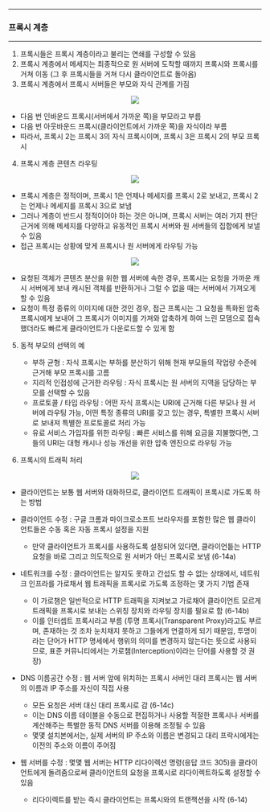 -----
### 프록시 계층
-----
1. 프록시들은 프록시 계층이라고 불리는 연쇄를 구성할 수 있음
2. 프록시 계층에서 메세지는 최종적으로 원 서버에 도착할 때까지 프록시와 프록시를 거쳐 이동 (그 후 프록시들을 거쳐 다시 클라이언트로 돌아옴)
3. 프록시 계층에서 프록시 서버들은 부모와 자식 관계를 가짐
<div align="center">
<img src="https://github.com/user-attachments/assets/8e9195ad-8a76-4c76-80c4-385fcec22b81">
</div>

   - 다음 번 인바운드 프록시(서버에서 가까운 쪽)을 부모라고 부름
   - 다음 번 아웃바운드 프록시(클라이언트에서 가까운 쪽)을 자식이라 부름
   - 따라서, 프록시 2는 프록시 3의 자식 프록시이며, 프록시 3은 프록시 2의 부모 프록시

4. 프록시 계층 콘텐츠 라우팅
<div align="center">
<img src="https://github.com/user-attachments/assets/8e9195ad-8a76-4c76-80c4-385fcec22b81">
</div>

   - 프록시 계층은 정적이며, 프록시 1은 언제나 메세지를 프록시 2로 보내고, 프록시 2는 언제나 메세지를 프록시 3으로 보냄
   - 그러나 계층이 반드시 정적이어야 하는 것은 아니며, 프록시 서버는 여러 가지 판단 근거에 의해 메세지를 다양하고 유동적인 프록시 서버와 원 서버들의 집합에게 보낼 수 있음
   - 접근 프록시는 상황에 맞게 프록시나 원 서버에게 라우팅 가능
<div align="center">
<img src="https://github.com/user-attachments/assets/5be37ab4-795a-4350-87ea-f19c428e54e5">
</div>

   - 요청된 객체가 콘텐츠 분산을 위한 웹 서버에 속한 경우, 프록시는 요청을 가까운 캐시 서버에게 보내 캐시된 객체를 반환하거나 그럴 수 없을 때는 서버에서 가져오게 할 수 있음
   - 요청이 특정 종류의 이미지에 대한 것인 경우, 접근 프록시는 그 요청을 특화된 압축 프록시에게 보내어 그 프록시가 이미지를 가져와 압축하게 하여 느린 모뎀으로 접속했더라도 빠르게 클라이언트가 다운로드할 수 있게 함

5. 동적 부모의 선택의 예
   - 부하 균형 : 자식 프록시는 부하를 분산하기 위해 현재 부모들의 작업량 수준에 근거해 부모 프록시를 고름
   - 지리적 인접성에 근거한 라우팅 : 자식 프록시는 원 서버의 지역을 담당하는 부모를 선택할 수 있음
   - 프로토콜 / 타입 라우팅 : 어떤 자식 프록시는 URI에 근거해 다른 부모나 원 서버에 라우팅 가능, 어떤 특정 종류의 URI를 갖고 있는 경우, 특별한 프록시 서버로 보내져 특별한 프로토콜로 처리 가능
   - 유료 서비스 가입자를 위한 라우팅 : 빠른 서비스를 위해 요금을 지불했다면, 그들의 URI는 대형 캐시나 성능 개선을 위한 압축 엔진으로 라우팅 가능

6. 프록시의 트래픽 처리
<div align="center">
<img src="https://github.com/user-attachments/assets/5f432fb8-8032-4a84-b61c-5c9ce7749b2c">
</div>

   - 클라이언트는 보통 웹 서버와 대화하므로, 클라이언트 트래픽이 프록시로 가도록 하는 방법
   - 클라이언트 수정 : 구글 크롬과 마이크로소프트 브라우저를 포함한 많은 웹 클라이언트들은 수동 혹은 자동 프록시 설정을 지원
     + 만약 클라이언트가 프록시를 사용하도록 설정되어 있다면, 클라이언틑는 HTTP 요청을 바로 그리고 의도적으로 원 서버가 아닌 프록시로 보냄 (6-14a)

   - 네트워크를 수정 : 클라이언트는 알지도 못하고 간섭도 할 수 없는 상태에서, 네트워크 인프라를 가로채서 웹 트래픽을 프록시로 가도록 조정하는 몇 가지 기법 존재
     + 이 가로챔은 일반적으로 HTTP 트래픽을 지켜보고 가로채어 클라이언트 모르게 트래픽을 프록시로 보내는 스위칭 장치와 라우팅 장치를 필요로 함 (6-14b)
     + 이를 인터셉트 프록시라고 부름 (투명 프록시(Transparent Proxy)라고도 부르며, 존재하는 것 조차 눈치채지 못하고 그들에게 연결하게 되기 때문임, 투명이라는 단어가 HTTP 명세에서 행위의 의미를 변경하지 않는다는 뜻으로 사용되므로, 표준 커뮤니티에서는 가로챔(Interception)이라는 단어를 사용할 것 권장)

   - DNS 이름공간 수정 : 웹 서버 앞에 위치하는 프록시 서버인 대리 프록시는 웹 서버의 이름과 IP 주소를 자신이 직접 사용
     + 모든 요청은 서버 대신 대리 프록시로 감 (6-14c)
     + 이는 DNS 이름 테이블을 수동으로 편집하거나 사용할 적절한 프록시나 서버를 계산해주는 특별한 동적 DNS 서버를 이용해 조정될 수 있음
     + 몇몇 설치본에서는, 실제 서버의 IP 주소와 이름은 변경되고 대리 프락시에게는 이전의 주소와 이름이 주어짐

   - 웹 서버를 수정 : 몇몇 웹 서버는 HTTP 리다이렉션 명령(응답 코드 305)을 클라이언트에게 돌려줌으로써 클라이언트의 요청을 프록시로 리다이렉트하도록 설정할 수 있음
     + 리다이렉트를 받는 즉시 클라이언트는 프록시와의 트랜잭션을 시작 (6-14)

